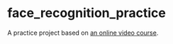 # face_recognition_practice

A practice project based on [an online video course](https://www.bilibili.com/video/BV1gd4y1f7Jk).
